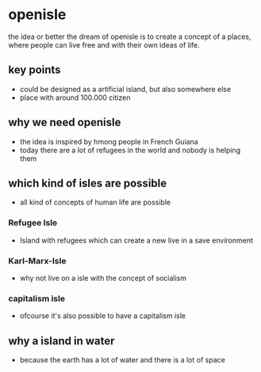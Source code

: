 # openisle

the idea or better the dream of openisle is to create a concept of a places, where people can live free and with their own ideas of life.

## key points
- could be designed as a artificial island, but also somewhere else
- place with around 100.000 citizen


## why we need openisle
- the idea is inspired by hmong people in French Guiana
- today there are a lot of refugees in the world and nobody is helping them


## which kind of isles are possible
- all kind of concepts of human life are possible

### Refugee Isle
- Island with refugees which can create a new live in a save environment

### Karl-Marx-Isle
- why not live on a isle with the concept of socialism

### capitalism isle
- ofcourse it's also possible to have a capitalism isle

## why a island in water
- because the earth has a lot of water and there is a lot of space
